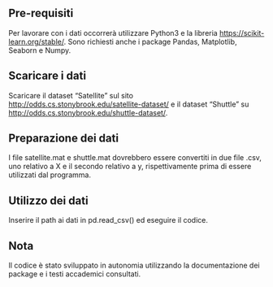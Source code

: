 ## Pre-requisiti
Per lavorare con i dati occorrerà utilizzare Python3 e la libreria https://scikit-learn.org/stable/. Sono richiesti anche i package Pandas, Matplotlib, Seaborn e Numpy.

## Scaricare i dati
Scaricare il dataset “Satellite” sul sito http://odds.cs.stonybrook.edu/satellite-dataset/ e il dataset “Shuttle” su http://odds.cs.stonybrook.edu/shuttle-dataset/.

## Preparazione dei dati
I file satellite.mat e shuttle.mat dovrebbero essere convertiti in due file .csv, uno relativo a X e il secondo relativo a y, rispettivamente prima di essere utilizzati dal programma. 

## Utilizzo dei dati
Inserire il path ai dati in pd.read_csv() ed eseguire il codice.

## Nota
Il codice è stato sviluppato in autonomia utilizzando la documentazione dei package e i testi accademici consultati.
